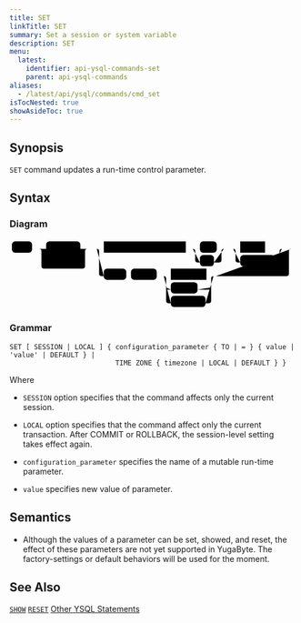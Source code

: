 ```yaml
---
title: SET
linkTitle: SET 
summary: Set a session or system variable
description: SET
menu:
  latest:
    identifier: api-ysql-commands-set
    parent: api-ysql-commands
aliases:
  - /latest/api/ysql/commands/cmd_set
isTocNested: true
showAsideToc: true
---
```


## Synopsis

`SET` command updates a run-time control parameter.

## Syntax

### Diagram 
<svg class="rrdiagram" version="1.1" xmlns:xlink="http://www.w3.org/1999/xlink" xmlns="http://www.w3.org/2000/svg" width="611" height="150" viewbox="0 0 611 150"><path class="connector" d="M0 21h5m43 0h30m73 0h20m-103 24q0 5 5 5h5m57 0h21q5 0 5-5m-98-24q5 0 5 5v32q0 5 5 5h83q5 0 5-5v-32q0-5 5-5m5 0h30m175 0h30m36 0h20m-71 0q5 0 5 5v19q0 5 5 5h5m30 0h11q5 0 5-5v-19q0-5 5-5m5 0h30m53 0h41m-109 0q5 0 5 5v19q0 5 5 5h5m74 0h5q5 0 5-5v-19q0-5 5-5m5 0h20m-420 0q5 0 5 5v48q0 5 5 5h5m48 0h10m55 0h30m76 0h20m-106 24q0 5 5 5h5m57 0h24q5 0 5-5m-101-24q5 0 5 5v48q0 5 5 5h5m74 0h7q5 0 5-5v-48q0-5 5-5m5 0h151q5 0 5-5v-48q0-5 5-5m5 0h5"/><rect class="literal" x="5" y="5" width="43" height="24" rx="7"/><text class="text" x="15" y="21">SET</text><rect class="literal" x="78" y="5" width="73" height="24" rx="7"/><text class="text" x="88" y="21">SESSION</text><rect class="literal" x="78" y="34" width="57" height="24" rx="7"/><text class="text" x="88" y="50">LOCAL</text><a xlink:href="../grammar_diagrams#configuration-parameter"><rect class="rule" x="201" y="5" width="175" height="24"/><text class="text" x="211" y="21">configuration_parameter</text></a><rect class="literal" x="406" y="5" width="36" height="24" rx="7"/><text class="text" x="416" y="21">TO</text><rect class="literal" x="406" y="34" width="30" height="24" rx="7"/><text class="text" x="416" y="50">=</text><a xlink:href="../grammar_diagrams#value"><rect class="rule" x="492" y="5" width="53" height="24"/><text class="text" x="502" y="21">value</text></a><rect class="literal" x="492" y="34" width="74" height="24" rx="7"/><text class="text" x="502" y="50">DEFAULT</text><rect class="literal" x="201" y="63" width="48" height="24" rx="7"/><text class="text" x="211" y="79">TIME</text><rect class="literal" x="259" y="63" width="55" height="24" rx="7"/><text class="text" x="269" y="79">ZONE</text><a xlink:href="../grammar_diagrams#timezone"><rect class="rule" x="344" y="63" width="76" height="24"/><text class="text" x="354" y="79">timezone</text></a><rect class="literal" x="344" y="92" width="57" height="24" rx="7"/><text class="text" x="354" y="108">LOCAL</text><rect class="literal" x="344" y="121" width="74" height="24" rx="7"/><text class="text" x="354" y="137">DEFAULT</text></svg>

### Grammar
```
SET [ SESSION | LOCAL ] { configuration_parameter { TO | = } { value | 'value' | DEFAULT } |
                          TIME ZONE { timezone | LOCAL | DEFAULT } }
```

Where

- `SESSION` option specifies that the command affects only the current session.

- `LOCAL` option specifies that the command affect only the current transaction. After COMMIT or ROLLBACK, the session-level setting takes effect again.

- `configuration_parameter` specifies the name of a mutable run-time parameter.

- `value` specifies new value of parameter.

## Semantics

- Although the values of a parameter can be set, showed, and reset, the effect of these parameters are not yet supported in YugaByte. The factory-settings or default behaviors will be used for the moment.

## See Also
[`SHOW`](../cmd_show)
[`RESET`](../cmd_reset)
[Other YSQL Statements](..)
